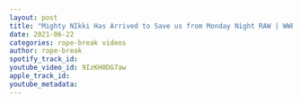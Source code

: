```yaml
---
layout: post
title: "Mighty NIkki Has Arrived to Save us from Monday Night RAW | WWE RAW Highlights"
date: 2021-06-22
categories: rope-break videos
author: rope-break
spotify_track_id: 
youtube_video_id: 9IzKH0DG7aw
apple_track_id: 
youtube_metadata: 
---
```

